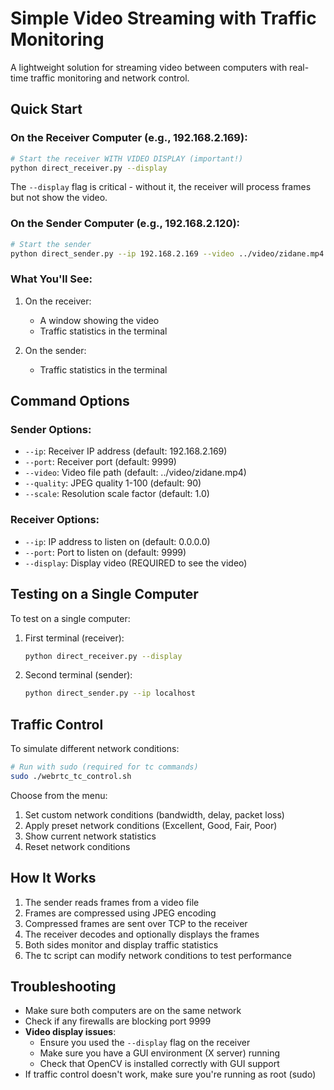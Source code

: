 # Simple Video Streaming with Traffic Monitoring

A lightweight solution for streaming video between computers with real-time traffic monitoring and network control.

## Quick Start

### On the Receiver Computer (e.g., 192.168.2.169):

```bash
# Start the receiver WITH VIDEO DISPLAY (important!)
python direct_receiver.py --display
```

The `--display` flag is critical - without it, the receiver will process frames but not show the video.

### On the Sender Computer (e.g., 192.168.2.120):

```bash
# Start the sender
python direct_sender.py --ip 192.168.2.169 --video ../video/zidane.mp4
```

### What You'll See:

1. On the receiver: 
   - A window showing the video
   - Traffic statistics in the terminal

2. On the sender:
   - Traffic statistics in the terminal

## Command Options

### Sender Options:
- `--ip`: Receiver IP address (default: 192.168.2.169)
- `--port`: Receiver port (default: 9999)
- `--video`: Video file path (default: ../video/zidane.mp4)
- `--quality`: JPEG quality 1-100 (default: 90)
- `--scale`: Resolution scale factor (default: 1.0)

### Receiver Options:
- `--ip`: IP address to listen on (default: 0.0.0.0)
- `--port`: Port to listen on (default: 9999)
- `--display`: Display video (REQUIRED to see the video)

## Testing on a Single Computer

To test on a single computer:

1. First terminal (receiver):
   ```bash
   python direct_receiver.py --display
   ```

2. Second terminal (sender):
   ```bash
   python direct_sender.py --ip localhost
   ```

## Traffic Control

To simulate different network conditions:

```bash
# Run with sudo (required for tc commands)
sudo ./webrtc_tc_control.sh
```

Choose from the menu:
1. Set custom network conditions (bandwidth, delay, packet loss)
2. Apply preset network conditions (Excellent, Good, Fair, Poor)
3. Show current network statistics
4. Reset network conditions

## How It Works

1. The sender reads frames from a video file
2. Frames are compressed using JPEG encoding
3. Compressed frames are sent over TCP to the receiver
4. The receiver decodes and optionally displays the frames
5. Both sides monitor and display traffic statistics
6. The tc script can modify network conditions to test performance

## Troubleshooting

- Make sure both computers are on the same network
- Check if any firewalls are blocking port 9999
- **Video display issues**: 
  - Ensure you used the `--display` flag on the receiver
  - Make sure you have a GUI environment (X server) running
  - Check that OpenCV is installed correctly with GUI support
- If traffic control doesn't work, make sure you're running as root (sudo)